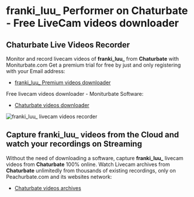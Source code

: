 # franki_luu_ Performer on Chaturbate - Free LiveCam videos downloader

## Chaturbate Live Videos Recorder

Monitor and record livecam videos of **franki_luu_** from **Chaturbate** with Moniturbate.com
Get a premium trial for free by just and only registering with your Email address:
* [franki_luu_ Premium videos downloader](https://moniturbate.com/request-demo-licence-key.html)

Free livecam videos downloader - Moniturbate Software:
* [Chaturbate videos downloader](https://moniturbate.com/moniturbate-download-software.html)

![franki_luu_ livecam videos recorder](https://peachurnet.com/templates/moniturbate-software.png)


## Capture franki_luu_ videos from the Cloud and watch your recordings on Streaming

Without the need of downloading a software, capture **franki_luu_** livecam videos from **Chaturbate** 100% online.
Watch Livecam archives from **Chaturbate** unlimitedly from thousands of existing recordings, only on Peachurbate.com and its websites network:
* [Chaturbate videos archives](https://peachurnet.com/)
